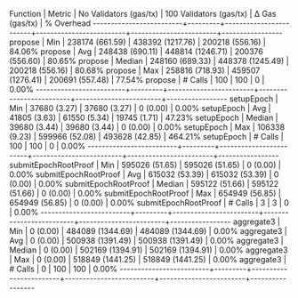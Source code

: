 Function                 | Metric  | No Validators (gas/tx) | 100 Validators (gas/tx) |         Δ Gas (gas/tx) |   % Overhead
-------------------------+---------+------------------------+-------------------------+------------------------+-----------------
propose                  | Min     |     238174 (661.59)    |      438392 (1217.76)   |     200218 (556.16)    |      84.06%
propose                  | Avg     |     248438 (690.11)    |      448814 (1246.71)   |     200376 (556.60)    |      80.65%
propose                  | Median  |     248160 (689.33)    |      448378 (1245.49)   |     200218 (556.16)    |      80.68%
propose                  | Max     |     258816 (718.93)    |      459507 (1276.41)   |     200691 (557.48)    |      77.54%
propose                  | # Calls |                    100 |                     100 |                      0 |       0.00%
-------------------------+---------+------------------------+-------------------------+------------------------+-----------------
setupEpoch               | Min     |      37680 (3.27)      |       37680 (3.27)      |          0 (0.00)      |       0.00%
setupEpoch               | Avg     |      41805 (3.63)      |       61550 (5.34)      |      19745 (1.71)      |      47.23%
setupEpoch               | Median  |      39680 (3.44)      |       39680 (3.44)      |          0 (0.00)      |       0.00%
setupEpoch               | Max     |     106338 (9.23)      |      599966 (52.08)     |     493628 (42.85)     |     464.21%
setupEpoch               | # Calls |                    100 |                     100 |                      0 |       0.00%
-------------------------+---------+------------------------+-------------------------+------------------------+-----------------
submitEpochRootProof     | Min     |     595026 (51.65)     |      595026 (51.65)     |          0 (0.00)      |       0.00%
submitEpochRootProof     | Avg     |     615032 (53.39)     |      615032 (53.39)     |          0 (0.00)      |       0.00%
submitEpochRootProof     | Median  |     595122 (51.66)     |      595122 (51.66)     |          0 (0.00)      |       0.00%
submitEpochRootProof     | Max     |     654949 (56.85)     |      654949 (56.85)     |          0 (0.00)      |       0.00%
submitEpochRootProof     | # Calls |                      3 |                       3 |                      0 |       0.00%
-------------------------+---------+------------------------+-------------------------+------------------------+-----------------
aggregate3               | Min     |          0 (0.00)      |      484089 (1344.69)   |     484089 (1344.69)   |       0.00%
aggregate3               | Avg     |          0 (0.00)      |      500938 (1391.49)   |     500938 (1391.49)   |       0.00%
aggregate3               | Median  |          0 (0.00)      |      502169 (1394.91)   |     502169 (1394.91)   |       0.00%
aggregate3               | Max     |          0 (0.00)      |      518849 (1441.25)   |     518849 (1441.25)   |       0.00%
aggregate3               | # Calls |                      0 |                     100 |                    100 |       0.00%
-------------------------+---------+------------------------+-------------------------+------------------------+-----------------
